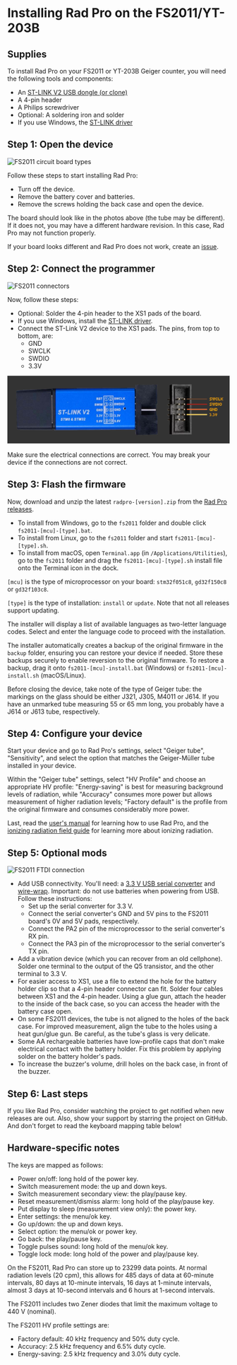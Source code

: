 # Installing Rad Pro on the FS2011/YT-203B

## Supplies

To install Rad Pro on your FS2011 or YT-203B Geiger counter, you will need the following tools and components:

* An [ST-LINK V2 USB dongle (or clone)](https://www.amazon.com/s?k=st-link+v2)
* A 4-pin header
* A Philips screwdriver
* Optional: A soldering iron and solder
* If you use Windows, the [ST-LINK driver](https://www.st.com/en/development-tools/stsw-link009.html)

## Step 1: Open the device

![FS2011 circuit board types](img/fs2011-board-type.jpg)

Follow these steps to start installing Rad Pro:

* Turn off the device.
* Remove the battery cover and batteries.
* Remove the screws holding the back case and open the device.

The board should look like in the photos above (the tube may be different). If it does not, you may have a different hardware revision. In this case, Rad Pro may not function properly.

If your board looks different and Rad Pro does not work, create an [issue](https://github.com/Gissio/radpro/issues).

## Step 2: Connect the programmer

![FS2011 connectors](img/fs2011-swd.jpg)

Now, follow these steps:

* Optional: Solder the 4-pin header to the XS1 pads of the board.
* If you use Windows, install the [ST-LINK driver](https://www.st.com/en/development-tools/stsw-link009.html).
* Connect the ST-Link V2 device to the XS1 pads. The pins, from top to bottom, are:
  * GND
  * SWCLK
  * SWDIO
  * 3.3V

![ST-LINK V2 programmer](../../img/ST-LINK-V2.png)

Make sure the electrical connections are correct. You may break your device if the connections are not correct.

## Step 3: Flash the firmware

Now, download and unzip the latest `radpro-[version].zip` from the [Rad Pro releases](https://github.com/Gissio/radpro/releases).

* To install from Windows, go to the `fs2011` folder and double click `fs2011-[mcu]-[type].bat`.
* To install from Linux, go to the `fs2011` folder and start `fs2011-[mcu]-[type].sh`.
* To install from macOS, open `Terminal.app` (in `/Applications/Utilities`), go to the `fs2011` folder and drag the `fs2011-[mcu]-[type].sh` install file onto the Terminal icon in the dock.

`[mcu]` is the type of microprocessor on your board: `stm32f051c8`, `gd32f150c8` or `gd32f103c8`.

`[type]` is the type of installation: `install` or `update`. Note that not all releases support updating.

The installer will display a list of available languages as two-letter language codes. Select and enter the language code to proceed with the installation.

The installer automatically creates a backup of the original firmware in the `backup` folder, ensuring you can restore your device if needed. Store these backups securely to enable reversion to the original firmware. To restore a backup, drag it onto `fs2011-[mcu]-install.bat` (Windows) or `fs2011-[mcu]-install.sh` (macOS/Linux).

Before closing the device, take note of the type of Geiger tube: the markings on the glass should be either J321, J305, M4011 or J614. If you have an unmarked tube measuring 55 or 65 mm long, you probably have a J614 or J613 tube, respectively.

## Step 4: Configure your device

Start your device and go to Rad Pro's settings, select "Geiger tube", "Sensitivity", and select the option that matches the Geiger-Müller tube installed in your device.

Within the "Geiger tube" settings, select "HV Profile" and choose an appropriate HV profile: "Energy-saving" is best for measuring background levels of radiation, while "Accuracy" consumes more power but allows measurement of higher radiation levels; "Factory default" is the profile from the original firmware and consumes considerably more power.

Last, read the [user's manual](../../manual.md) for learning how to use Rad Pro, and the [ionizing radiation field guide](../../field-guide/field-guide.md) for learning more about ionizing radiation.

## Step 5: Optional mods

![FS2011 FTDI connection](img/fs2011-ftdi.jpg)

* Add USB connectivity. You'll need: a [3.3 V USB serial converter](https://www.amazon.com/s?k=ftdi+board) and [wire-wrap](https://www.amazon.com/s?k=wirewrap+30). Important: do not use batteries when powering from USB. Follow these instructions:
  * Set up the serial converter for 3.3 V.
  * Connect the serial converter's GND and 5V pins to the FS2011 board's 0V and 5V pads, respectively.
  * Connect the PA2 pin of the microprocessor to the serial converter's RX pin.
  * Connect the PA3 pin of the microprocessor to the serial converter's TX pin.
* Add a vibration device (which you can recover from an old cellphone). Solder one terminal to the output of the Q5 transistor, and the other terminal to 3.3 V.
* For easier access to XS1, use a file to extend the hole for the battery holder clip so that a 4-pin header connector can fit. Solder four cables between XS1 and the 4-pin header. Using a glue gun, attach the header to the inside of the back case, so you can access the header with the battery case open.
* On some FS2011 devices, the tube is not aligned to the holes of the back case. For improved measurement, align the tube to the holes using a heat gun/glue gun. Be careful, as the tube's glass is very delicate.
* Some AA rechargeable batteries have low-profile caps that don't make electrical contact with the battery holder. Fix this problem by applying solder on the battery holder's pads.
* To increase the buzzer's volume, drill holes on the back case, in front of the buzzer.

## Step 6: Last steps

If you like Rad Pro, consider watching the project to get notified when new releases are out. Also, show your support by starring the project on GitHub. And don't forget to read the keyboard mapping table below!

## Hardware-specific notes

The keys are mapped as follows:

  * Power on/off: long hold of the power key.
  * Switch measurement mode: the up and down keys.
  * Switch measurement secondary view: the play/pause key.
  * Reset measurement/dismiss alarm: long hold of the play/pause key.
  * Put display to sleep (measurement view only): the power key.
  * Enter settings: the menu/ok key.
  * Go up/down: the up and down keys.
  * Select option: the menu/ok or power key.
  * Go back: the play/pause key.
  * Toggle pulses sound: long hold of the menu/ok key.
  * Toggle lock mode: long hold of the power and play/pause key.

<!-- Calculated as follows:

* With 1-byte differential values: [23 pages * (1 timestamp entry/page [10 bytes] + 1012 differential entries/page [1 byte each])] = 23299 entries
* With 2-byte differential values: [23 pages * (1 timestamp entry/page [10 bytes] + 506 differential entries/page [2 byte each])] = 11661 entries

* 60-minute and 10-minute intervals require 2-byte differential values.
* 1-minute intervals and less require 1-byte differential values.

 -->

On the FS2011, Rad Pro can store up to 23299 data points. At normal radiation levels (20 cpm), this allows for 485 days of data at 60-minute intervals, 80 days at 10-minute intervals, 16 days at 1-minute intervals, almost 3 days at 10-second intervals and 6 hours at 1-second intervals.

The FS2011 includes two Zener diodes that limit the maximum voltage to 440 V (nominal).

The FS2011 HV profile settings are:

* Factory default: 40 kHz frequency and 50% duty cycle.
* Accuracy: 2.5 kHz frequency and 6.5% duty cycle.
* Energy-saving: 2.5 kHz frequency and 3.0% duty cycle.
